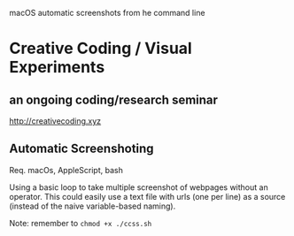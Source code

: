 macOS automatic screenshots from he command line

# Creative Coding / Visual Experiments
## an ongoing coding/research seminar
<http://creativecoding.xyz>

## Automatic Screenshoting

Req. macOs, AppleScript, bash

Using a basic loop to take multiple screenshot of webpages without an operator.
This could easily use a text file with urls (one per line) as a source (instead of the naive variable-based naming).

Note: remember to `chmod +x ./ccss.sh`